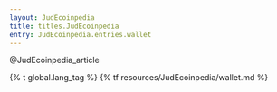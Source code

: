 ```yaml
---
layout: JudEcoinpedia
title: titles.JudEcoinpedia
entry: JudEcoinpedia.entries.wallet
---
```


@JudEcoinpedia_article

{% t global.lang_tag %}
{% tf resources/JudEcoinpedia/wallet.md %}
